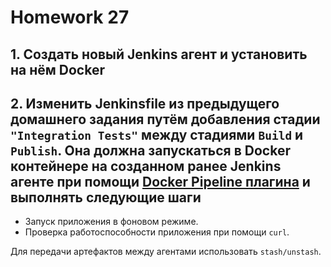 # Homework 27

## 1. Создать новый Jenkins агент и установить на нём Docker

## 2. Изменить Jenkinsfile из предыдущего домашнего задания путём добавления стадии ```"Integration Tests"``` между стадиями ```Build``` и ```Publish```. Она должна запускаться в Docker контейнере на созданном ранее Jenkins агенте при помощи [Docker Pipeline плагина](https://www.jenkins.io/doc/book/pipeline/docker/) и выполнять следующие шаги

- Запуск приложения в фоновом режиме.
- Проверка работоспособности приложения при помощи ```curl```.

Для передачи артефактов между агентами использовать ```stash/unstash```.
